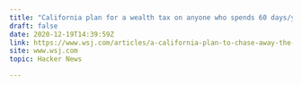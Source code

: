 ```yaml
---
title: "California plan for a wealth tax on anyone who spends 60 days/year in the state"
draft: false
date: 2020-12-19T14:39:59Z
link: https://www.wsj.com/articles/a-california-plan-to-chase-away-the-rich-then-keep-stalking-them-11608331448?utm_medium=RSS&utm_source=hune
site: www.wsj.com
topic: Hacker News  

---
```

